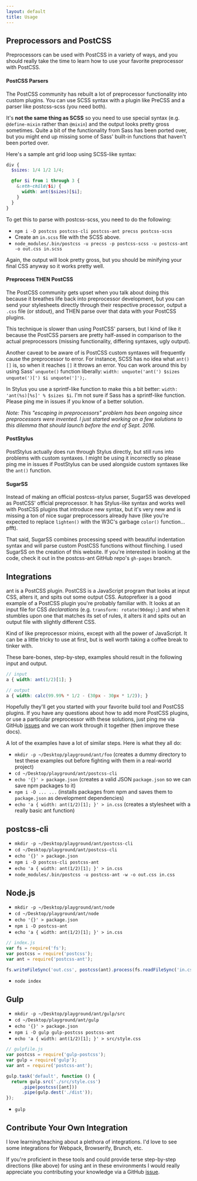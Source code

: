 ```yaml
---
layout: default
title: Usage
---
```


## Preprocessors and PostCSS

Preprocessors can be used with PostCSS in a variety of ways, and you should really take the time to learn how to use your favorite preprocessor with PostCSS.

#### PostCSS Parsers

The PostCSS community has rebuilt a lot of preprocessor functionality into custom plugins. You can use SCSS syntax with a plugin like PreCSS and a parser like postcss-scss (you need both).

It's **not the same thing as SCSS** so you need to use special syntax (e.g. `@define-mixin` rather than `@mixin`) and the output looks pretty gross sometimes. Quite a bit of the functionality from Sass has been ported over, but you might end up missing some of Sass' built-in functions that haven't been ported over.

Here's a sample ant grid loop using SCSS-like syntax:

```scss
div {
  $sizes: 1/4 1/2 1/4;

  @for $i from 1 through 3 {
    &:nth-child($i) {
      width: ant($sizes)[$i];
    }
  }
}
```

To get this to parse with postcss-scss, you need to do the following:

- `npm i -D postcss postcss-cli postcss-ant precss postcss-scss`
- Create an `in.scss` file with the SCSS above.
- `node_modules/.bin/postcss -u precss -p postcss-scss -u postcss-ant -o out.css in.scss`

Again, the output will look pretty gross, but you should be minifying your final CSS anyway so it works pretty well.

#### Preprocess THEN PostCSS

The PostCSS community gets upset when you talk about doing this because it breathes life back into preprocessor development, but you can send your stylesheets directly through their respective processor, output a `.css` file (or stdout), and THEN parse over that data with your PostCSS plugins.

This technique is slower than using PostCSS' parsers, but I kind of like it because the PostCSS parsers are pretty half-assed in comparison to the actual preprocessors (missing functionality, differing syntaxes, ugly output).

Another caveat to be aware of is PostCSS custom syntaxes will frequently cause the preprocessor to error. For instance, SCSS has no idea what `ant()[]` is, so when it reaches `[]` it throws an error. You can work around this by using Sass' `unquote()` function liberally: `width: unquote('ant(') $sizes unquote(')[') $i unquote(']');`.

In Stylus you use a sprintf-like function to make this a bit better: `width: 'ant(%s)[%s]' % $sizes $i`. I'm not sure if Sass has a sprintf-like function. Please ping me in issues if you know of a better solution.

*Note: This "escaping in preprocessors" problem has been ongoing since preprocessors were invented. I just started working on a few solutions to this dilemma that should launch before the end of Sept. 2016.*

#### PostStylus

PostStylus actually does run through Stylus directly, but still runs into problems with custom syntaxes. I might be using it incorrectly so please ping me in issues if PostStylus can be used alongside custom syntaxes like the `ant()` function.

#### SugarSS

Instead of making an official postcss-stylus parser, SugarSS was developed as PostCSS' official preprocessor. It has Stylus-like syntax and works well with PostCSS plugins that introduce new syntax, but it's very new and is missing a ton of nice sugar preprocessors already have (like you're expected to replace `lighten()` with the W3C's garbage `color()` function... pfft).

That said, SugarSS combines processing speed with beautiful indentation syntax and will parse custom PostCSS functions without flinching. I used SugarSS on the creation of this website. If you're interested in looking at the code, check it out in the postcss-ant GitHub repo's `gh-pages` branch.

## Integrations

ant is a PostCSS plugin. PostCSS is a JavaScript program that looks at input CSS, alters it, and spits out some output CSS. Autoprefixer is a good example of a PostCSS plugin you're probably familiar with. It looks at an input file for CSS *declarations* (e.g. `transform: rotate(90deg);`) and when it stumbles upon one that matches its set of rules, it alters it and spits out an output file with slightly different CSS.

Kind of like preprocessor mixins, except with all the power of JavaScript. It can be a little tricky to use at first, but is well worth taking a coffee break to tinker with.

These bare-bones, step-by-step, examples should result in the following input and output.

```scss
// input
a { width: ant(1/2)[1]; }

// output
a { width: calc(99.99% * 1/2 - (30px - 30px * 1/2)); }
```

Hopefully they'll get you started with your favorite build tool and PostCSS plugins. If you have any questions about how to add more PostCSS plugins, or use a particular preprocessor with these solutions, just ping me via GitHub [issues](https://github.com/corysimmons/postcss-ant/issues) and we can work through it together (then improve these docs).

A lot of the examples have a lot of similar steps. Here is what they all do:

- `mkdir -p ~/Desktop/playground/ant/foo` (creates a dummy directory to test these examples out before fighting with them in a real-world project)
- `cd ~/Desktop/playground/ant/postcss-cli`
- `echo '{}' > package.json` (creates a valid JSON `package.json` so we can save npm packages to it)
- `npm i -D ... ...` (installs packages from npm and saves them to `package.json` as development dependencies)
- `echo 'a { width: ant(1/2)[1]; }' > in.css` (creates a stylesheet with a really basic ant function)

## postcss-cli

- `mkdir -p ~/Desktop/playground/ant/postcss-cli`
- `cd ~/Desktop/playground/ant/postcss-cli`
- `echo '{}' > package.json`
- `npm i -D postcss-cli postcss-ant`
- `echo 'a { width: ant(1/2)[1]; }' > in.css`
- `node_modules/.bin/postcss -u postcss-ant -w -o out.css in.css`

## Node.js

- `mkdir -p ~/Desktop/playground/ant/node`
- `cd ~/Desktop/playground/ant/node`
- `echo '{}' > package.json`
- `npm i -D postcss-ant`
- `echo 'a { width: ant(1/2)[1]; }' > in.css`

```js
// index.js
var fs = require('fs');
var postcss = require('postcss');
var ant = require('postcss-ant');

fs.writeFileSync('out.css', postcss(ant).process(fs.readFileSync('in.css', 'utf8')).css);
```

- `node index`

## Gulp

- `mkdir -p ~/Desktop/playground/ant/gulp/src`
- `cd ~/Desktop/playground/ant/gulp`
- `echo '{}' > package.json`
- `npm i -D gulp gulp-postcss postcss-ant`
- `echo 'a { width: ant(1/2)[1]; }' > src/style.css`

```js
// gulpfile.js
var postcss = require('gulp-postcss');
var gulp = require('gulp');
var ant = require('postcss-ant');

gulp.task('default', function () {
  return gulp.src('./src/style.css')
      .pipe(postcss([ant]))
      .pipe(gulp.dest('./dist'));
});
```

- `gulp`

## Contribute Your Own Integration

I love learning/teaching about a plethora of integrations. I'd love to see some integrations for Webpack, Browserify, Brunch, etc.

If you're proficient in these tools and could provide terse step-by-step directions (like above) for using ant in these environments I would really appreciate you contributing your knowledge via a GitHub [issue](https://github.com/corysimmons/postcss-ant/issues/new).
